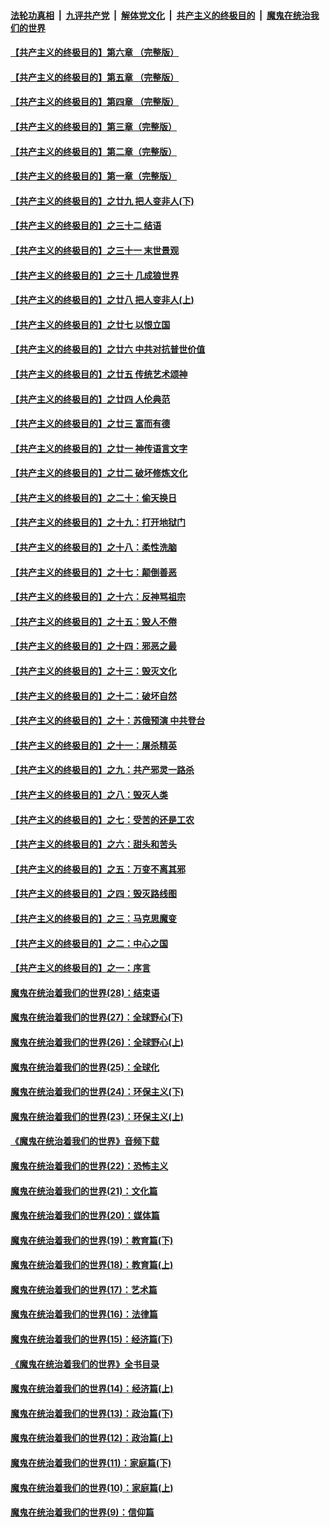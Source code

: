 ####  [法轮功真相](../../../../basic/blob/master/README.md?t=04010130) &nbsp;|&nbsp; [九评共产党](../../../../9ping.md/blob/master/README.md?t=04010130) &nbsp;|&nbsp; [解体党文化](../../../../jtdwh.md/blob/master/README.md?t=04010130)  &nbsp;|&nbsp; [共产主义的终极目的](../../../../gczydzjmd.md/blob/master/README.md?t=04010130) &nbsp;|&nbsp; [魔鬼在统治我们的世界](../../../../mgztzwmdsj.md/blob/master/README.md?t=04010130) 

#### [【共产主义的终极目的】第六章 （完整版）](../pages/nsc422/n11428913.md?t=04010130) 

#### [【共产主义的终极目的】第五章 （完整版）](../pages/nsc422/n11428912.md?t=04010130) 

#### [【共产主义的终极目的】第四章 （完整版）](../pages/nsc422/n11428907.md?t=04010130) 

#### [【共产主义的终极目的】第三章（完整版）](../pages/nsc422/n11428848.md?t=04010130) 

#### [【共产主义的终极目的】第二章（完整版）](../pages/nsc422/n11428831.md?t=04010130) 

#### [【共产主义的终极目的】第一章（完整版）](../pages/nsc422/n11417651.md?t=04010130) 

#### [【共产主义的终极目的】之廿九 把人变非人(下)](../pages/nsc422/n11344140.md?t=04010130) 

#### [【共产主义的终极目的】之三十二 结语](../pages/nsc422/n11360535.md?t=04010130) 

#### [【共产主义的终极目的】之三十一 末世景观](../pages/nsc422/n11351129.md?t=04010130) 

#### [【共产主义的终极目的】之三十 几成狼世界](../pages/nsc422/n11348280.md?t=04010130) 

#### [【共产主义的终极目的】之廿八 把人变非人(上)](../pages/nsc422/n11340492.md?t=04010130) 

#### [【共产主义的终极目的】之廿七 以恨立国](../pages/nsc422/n11336944.md?t=04010130) 

#### [【共产主义的终极目的】之廿六 中共对抗普世价值](../pages/nsc422/n11324785.md?t=04010130) 

#### [【共产主义的终极目的】之廿五 传统艺术颂神](../pages/nsc422/n11296396.md?t=04010130) 

#### [【共产主义的终极目的】之廿四 人伦典范](../pages/nsc422/n11296397.md?t=04010130) 

#### [【共产主义的终极目的】之廿三 富而有德](../pages/nsc422/n11283598.md?t=04010130) 

#### [【共产主义的终极目的】之廿一 神传语言文字](../pages/nsc422/n11263265.md?t=04010130) 

#### [【共产主义的终极目的】之廿二 破坏修炼文化](../pages/nsc422/n11245728.md?t=04010130) 

#### [【共产主义的终极目的】之二十：偷天换日](../pages/nsc422/n11238846.md?t=04010130) 

#### [【共产主义的终极目的】之十九：打开地狱门](../pages/nsc422/n11206376.md?t=04010130) 

#### [【共产主义的终极目的】之十八：柔性洗脑](../pages/nsc422/n11199994.md?t=04010130) 

#### [【共产主义的终极目的】之十七：颠倒善恶](../pages/nsc422/n11179782.md?t=04010130) 

#### [【共产主义的终极目的】之十六：反神骂祖宗](../pages/nsc422/n11166798.md?t=04010130) 

#### [【共产主义的终极目的】之十五：毁人不倦](../pages/nsc422/n11166792.md?t=04010130) 

#### [【共产主义的终极目的】之十四：邪恶之最](../pages/nsc422/n11150249.md?t=04010130) 

#### [【共产主义的终极目的】之十三：毁灭文化](../pages/nsc422/n11135227.md?t=04010130) 

#### [【共产主义的终极目的】之十二：破坏自然](../pages/nsc422/n11135214.md?t=04010130) 

#### [【共产主义的终极目的】之十：苏俄预演 中共登台](../pages/nsc422/n11118424.md?t=04010130) 

#### [【共产主义的终极目的】之十一：屠杀精英](../pages/nsc422/n11118442.md?t=04010130) 

#### [【共产主义的终极目的】之九：共产邪灵一路杀](../pages/nsc422/n11114139.md?t=04010130) 

#### [【共产主义的终极目的】之八：毁灭人类](../pages/nsc422/n11108503.md?t=04010130) 

#### [【共产主义的终极目的】之七：受苦的还是工农](../pages/nsc422/n11101809.md?t=04010130) 

#### [【共产主义的终极目的】之六：甜头和苦头](../pages/nsc422/n11096971.md?t=04010130) 

#### [【共产主义的终极目的】之五：万变不离其邪](../pages/nsc422/n11091285.md?t=04010130) 

#### [【共产主义的终极目的】之四：毁灭路线图](../pages/nsc422/n11086284.md?t=04010130) 

#### [【共产主义的终极目的】之三：马克思魔变](../pages/nsc422/n11061941.md?t=04010130) 

#### [【共产主义的终极目的】之二：中心之国](../pages/nsc422/n11047728.md?t=04010130) 

#### [【共产主义的终极目的】之一：序言](../pages/nsc422/n11086077.md?t=04010130) 

#### [魔鬼在统治着我们的世界(28)：结束语](../pages/nsc422/n10936246.md?t=04010130) 

#### [魔鬼在统治着我们的世界(27)：全球野心(下)](../pages/nsc422/n10928319.md?t=04010130) 

#### [魔鬼在统治着我们的世界(26)：全球野心(上)](../pages/nsc422/n10900318.md?t=04010130) 

#### [魔鬼在统治着我们的世界(25)：全球化](../pages/nsc422/n10788205.md?t=04010130) 

#### [魔鬼在统治着我们的世界(24)：环保主义(下)](../pages/nsc422/n10695307.md?t=04010130) 

#### [魔鬼在统治着我们的世界(23)：环保主义(上)](../pages/nsc422/n10688613.md?t=04010130) 

#### [《魔鬼在统治着我们的世界》音频下载](../pages/nsc422/n10635553.md?t=04010130) 

#### [魔鬼在统治着我们的世界(22)：恐怖主义](../pages/nsc422/n10614727.md?t=04010130) 

#### [魔鬼在统治着我们的世界(21)：文化篇](../pages/nsc422/n10597706.md?t=04010130) 

#### [魔鬼在统治着我们的世界(20)：媒体篇](../pages/nsc422/n10586579.md?t=04010130) 

#### [魔鬼在统治着我们的世界(19)：教育篇(下)](../pages/nsc422/n10564808.md?t=04010130) 

#### [魔鬼在统治着我们的世界(18)：教育篇(上)](../pages/nsc422/n10526970.md?t=04010130) 

#### [魔鬼在统治着我们的世界(17)：艺术篇](../pages/nsc422/n10499093.md?t=04010130) 

#### [魔鬼在统治着我们的世界(16)：法律篇](../pages/nsc422/n10485969.md?t=04010130) 

#### [魔鬼在统治着我们的世界(15)：经济篇(下)](../pages/nsc422/n10469975.md?t=04010130) 

#### [《魔鬼在统治着我们的世界》全书目录](../pages/nsc422/n10464261.md?t=04010130) 

#### [魔鬼在统治着我们的世界(14)：经济篇(上)](../pages/nsc422/n10457370.md?t=04010130) 

#### [魔鬼在统治着我们的世界(13)：政治篇(下)](../pages/nsc422/n10448270.md?t=04010130) 

#### [魔鬼在统治着我们的世界(12)：政治篇(上)](../pages/nsc422/n10444576.md?t=04010130) 

#### [魔鬼在统治着我们的世界(11)：家庭篇(下)](../pages/nsc422/n10440961.md?t=04010130) 

#### [魔鬼在统治着我们的世界(10)：家庭篇(上)](../pages/nsc422/n10435448.md?t=04010130) 

#### [魔鬼在统治着我们的世界(9)：信仰篇](../pages/nsc422/n10432159.md?t=04010130) 

